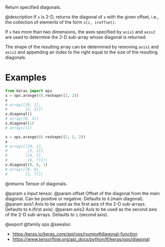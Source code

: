 Return specified diagonals.

@description
If `x` is 2-D, returns the diagonal of `x` with the given offset, i.e., the
collection of elements of the form `x[i, i+offset]`.

If `x` has more than two dimensions, the axes specified by `axis1`
and `axis2` are used to determine the 2-D sub-array whose diagonal
is returned.

The shape of the resulting array can be determined by removing `axis1`
and `axis2` and appending an index to the right equal to the size of
the resulting diagonals.

# Examples
```python
from keras import ops
x = ops.arange(4).reshape((2, 2))
x
# array([[0, 1],
#        [2, 3]])
x.diagonal()
# array([0, 3])
x.diagonal(1)
# array([1])
```

```python
x = ops.arange(8).reshape((2, 2, 2))
x
# array([[[0, 1],
#         [2, 3]],
#        [[4, 5],
#         [6, 7]]])
x.diagonal(0, 0, 1)
# array([[0, 6],
#        [1, 7]])
```

@returns
Tensor of diagonals.

@param x Input tensor.
@param offset Offset of the diagonal from the main diagonal.
    Can be positive or negative. Defaults to `0`.(main diagonal).
@param axis1 Axis to be used as the first axis of the 2-D sub-arrays.
    Defaults to `0`.(first axis).
@param axis2 Axis to be used as the second axis of the 2-D sub-arrays.
    Defaults to `1` (second axis).

@export
@family ops
@seealso
+ <https:/keras.io/keras_core/api/ops/numpy#diagonal-function>
+ <https://www.tensorflow.org/api_docs/python/tf/keras/ops/diagonal>
